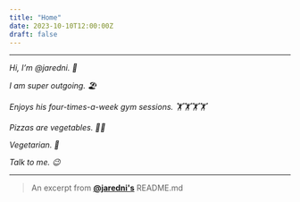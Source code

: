 ```yaml
---
title: "Home"
date: 2023-10-10T12:00:00Z
draft: false
---
```


---
*Hi, I’m @jaredni. 👋*

*I am super outgoing. 🏖️*

*Enjoys his four-times-a-week gym sessions. 🏋️🏋️🏋️🏋️*

*Pizzas are vegetables. 🍕🥦*

*Vegetarian. 🥦*

*Talk to me. 😉*

---
>
> 
> An excerpt from __[@jaredni's](https://github.com/jaredni/jaredni)__ README.md
